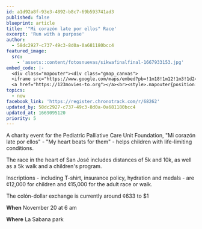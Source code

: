 ```yaml
---
id: a1d92a8f-93e3-4892-b8c7-69b593741ad3
published: false
blueprint: article
title: '"Mi corazón late por ellos" Race'
excerpt: 'Run with a purpose'
author:
  - 58dc2927-c737-49c3-8d0a-0a681180bcc4
featured_image:
  src:
    - 'assets::content/fotosnuevas/sikwafinalfinal-1667933153.jpg'
embed_code: |-
  <div class="mapouter"><div class="gmap_canvas">
  <iframe src="https://www.google.com/maps/embed?pb=!1m18!1m12!1m3!1d2475.7263047625606!2d-84.1059009324364!3d9.936411349497273!2m3!1f0!2f0!3f0!3m2!1i1024!2i768!4f13.1!3m3!1m2!1s0x8fa0fdb3ca3f9cf7%3A0x27db06b661a2b00b!2sLa%20Sabana%2C%20San%20Jos%C3%A9!5e0!3m2!1ses!2scr!4v1667884437636!5m2!1ses!2scr" width="1400" height="300" style="border:0;" allowfullscreen="" loading="lazy" referrerpolicy="no-referrer-when-downgrade"></iframe>
  <a href="https://123movies-to.org"></a><br><style>.mapouter{position:relative;text-align:right;height:500px;width:1200px;}</style><style>.gmap_canvas {overflow:hidden;background:none!important;height:500px;width:1200px;}</style></div></div>
topics:
  - now
facebook_link: 'https://register.chronotrack.com/r/68262'
updated_by: 58dc2927-c737-49c3-8d0a-0a681180bcc4
updated_at: 1669095120
priority: 5
---
```

A charity event for the Pediatric Palliative Care Unit Foundation, "Mi corazón late por ellos" - "My heart beats for them" - helps children with life-limiting conditions.

 
The race in the heart of San José includes distances of 5k and 10k, as well as a 5k walk and a children's program. 


Inscriptions - including T-shirt, insurance policy, hydration and medals - are ¢12,000 for children and ¢15,000 for the adult race or walk.


The colón-dollar exchange is currently around ¢633 to $1

**When** November 20 at 6 am 

**Where** La Sabana park